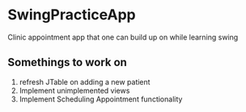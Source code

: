 # SwingPracticeApp
Clinic appointment app that one can build up on while learning swing

## Somethings to work on
1. refresh JTable on adding a new patient
2. Implement unimplemented views
3. Implement Scheduling Appointment functionality
